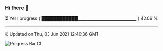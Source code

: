 ### Hi there 👋

⏳ Year progress { ████████████▁▁▁▁▁▁▁▁▁▁▁▁▁▁▁▁▁▁ } 42.06 %

---

⏰ Updated on Thu, 03 Jun 2021 12:40:36 GMT

![Progress Bar CI](https://github.com/liununu/liununu/workflows/Progress%20Bar%20CI/badge.svg)
